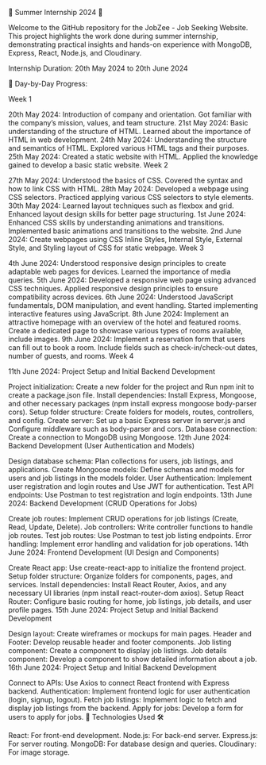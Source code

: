 🌟 Summer Internship 2024 🌟

Welcome to the GitHub repository for the JobZee - Job Seeking Website. This project highlights the work done during summer internship, demonstrating practical insights and hands-on experience with MongoDB, Express, React, Node.js, and Cloudinary.

Internship Duration: 20th May 2024 to 20th June 2024

📝 Day-by-Day Progress:

Week 1

20th May 2024: Introduction of company and orientation. Got familiar with the company’s mission, values, and team structure.
21st May 2024: Basic understanding of the structure of HTML. Learned about the importance of HTML in web development.
24th May 2024: Understanding the structure and semantics of HTML. Explored various HTML tags and their purposes.
25th May 2024: Created a static website with HTML. Applied the knowledge gained to develop a basic static website.
Week 2

27th May 2024: Understood the basics of CSS. Covered the syntax and how to link CSS with HTML.
28th May 2024: Developed a webpage using CSS selectors. Practiced applying various CSS selectors to style elements.
30th May 2024: Learned layout techniques such as flexbox and grid. Enhanced layout design skills for better page structuring.
1st June 2024: Enhanced CSS skills by understanding animations and transitions. Implemented basic animations and transitions to the website.
2nd June 2024: Create webpages using CSS Inline Styles, Internal Style, External Style, and Styling layout of CSS for static webpage.
Week 3

4th June 2024: Understood responsive design principles to create adaptable web pages for devices. Learned the importance of media queries.
5th June 2024: Developed a responsive web page using advanced CSS techniques. Applied responsive design principles to ensure compatibility across devices.
6th June 2024: Understood JavaScript fundamentals, DOM manipulation, and event handling. Started implementing interactive features using JavaScript.
8th June 2024: Implement an attractive homepage with an overview of the hotel and featured rooms. Create a dedicated page to showcase various types of rooms available, include images.
9th June 2024: Implement a reservation form that users can fill out to book a room. Include fields such as check-in/check-out dates, number of guests, and rooms.
Week 4

11th June 2024: Project Setup and Initial Backend Development

Project initialization: Create a new folder for the project and Run npm init to create a package.json file.
Install dependencies: Install Express, Mongoose, and other necessary packages (npm install express mongoose body-parser cors).
Setup folder structure: Create folders for models, routes, controllers, and config.
Create server: Set up a basic Express server in server.js and Configure middleware such as body-parser and cors.
Database connection: Create a connection to MongoDB using Mongoose.
12th June 2024: Backend Development (User Authentication and Models)

Design database schema: Plan collections for users, job listings, and applications.
Create Mongoose models: Define schemas and models for users and job listings in the models folder.
User Authentication: Implement user registration and login routes and Use JWT for authentication.
Test API endpoints: Use Postman to test registration and login endpoints.
13th June 2024: Backend Development (CRUD Operations for Jobs)

Create job routes: Implement CRUD operations for job listings (Create, Read, Update, Delete).
Job controllers: Write controller functions to handle job routes.
Test job routes: Use Postman to test job listing endpoints.
Error handling: Implement error handling and validation for job operations.
14th June 2024: Frontend Development (UI Design and Components)

Create React app: Use create-react-app to initialize the frontend project.
Setup folder structure: Organize folders for components, pages, and services.
Install dependencies: Install React Router, Axios, and any necessary UI libraries (npm install react-router-dom axios).
Setup React Router: Configure basic routing for home, job listings, job details, and user profile pages.
15th June 2024: Project Setup and Initial Backend Development

Design layout: Create wireframes or mockups for main pages.
Header and Footer: Develop reusable header and footer components.
Job listing component: Create a component to display job listings.
Job details component: Develop a component to show detailed information about a job.
16th June 2024: Project Setup and Initial Backend Development

Connect to APIs: Use Axios to connect React frontend with Express backend.
Authentication: Implement frontend logic for user authentication (login, signup, logout).
Fetch job listings: Implement logic to fetch and display job listings from the backend.
Apply for jobs: Develop a form for users to apply for jobs.
📘 Technologies Used 🛠️

React: For front-end development.
Node.js: For back-end server.
Express.js: For server routing.
MongoDB: For database design and queries.
Cloudinary: For image storage.
